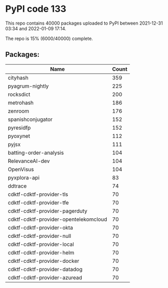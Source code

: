 # PyPI code 133

This repo contains 40000 packages uploaded to PyPI between 
2021-12-31 03:34 and 2022-01-09 17:14.

The repo is 15% (6000/40000) complete.

## Packages:

| Name  | Count |
| ----- | ----- |
| cityhash | 359 |
| pyagrum-nightly | 225 |
| rocksdict | 200 |
| metrohash | 186 |
| zenroom | 176 |
| spanishconjugator | 152 |
| pyresidfp | 152 |
| pyoxynet | 112 |
| pyjsx | 111 |
| batting-order-analysis | 104 |
| RelevanceAI-dev | 104 |
| OpenVisus | 104 |
| pyxplora-api | 83 |
| ddtrace | 74 |
| cdktf-cdktf-provider-tls | 70 |
| cdktf-cdktf-provider-tfe | 70 |
| cdktf-cdktf-provider-pagerduty | 70 |
| cdktf-cdktf-provider-opentelekomcloud | 70 |
| cdktf-cdktf-provider-okta | 70 |
| cdktf-cdktf-provider-null | 70 |
| cdktf-cdktf-provider-local | 70 |
| cdktf-cdktf-provider-helm | 70 |
| cdktf-cdktf-provider-docker | 70 |
| cdktf-cdktf-provider-datadog | 70 |
| cdktf-cdktf-provider-azuread | 70 |


